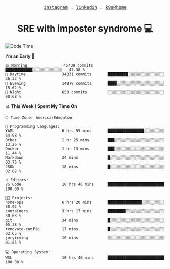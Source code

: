 <p align="center">
  <samp>
    <a href="https://www.instagram.com/lildrunkensmurf/">instagram</a> .
    <a href="https://www.linkedin.com/in/joryirving/">linkedin</a> .
    <a href="https://github.com/joryirving/home-ops">k8s@home</a>
  </samp>
</p>

<h1 align="center">
  SRE with imposter syndrome 💻
</h1>

<!--START_SECTION:waka-->
![Code Time](http://img.shields.io/badge/Code%20Time-445%20hrs%2055%20mins-blue)

**I'm an Early 🐤** 

```text
🌞 Morning                45439 commits       ████████████░░░░░░░░░░░░░   47.38 % 
🌆 Daytime                34831 commits       █████████░░░░░░░░░░░░░░░░   36.32 % 
🌃 Evening                14978 commits       ████░░░░░░░░░░░░░░░░░░░░░   15.62 % 
🌙 Night                  653 commits         ░░░░░░░░░░░░░░░░░░░░░░░░░   00.68 % 
```


📊 **This Week I Spent My Time On** 

```text
🕑︎ Time Zone: America/Edmonton

💬 Programming Languages: 
YAML                     6 hrs 59 mins       ████████████████░░░░░░░░░   64.98 % 
Other                    1 hr 25 mins        ███░░░░░░░░░░░░░░░░░░░░░░   13.26 % 
Docker                   1 hr 13 mins        ███░░░░░░░░░░░░░░░░░░░░░░   11.44 % 
Markdown                 24 mins             █░░░░░░░░░░░░░░░░░░░░░░░░   03.75 % 
JSON                     18 mins             █░░░░░░░░░░░░░░░░░░░░░░░░   02.82 % 

🔥 Editors: 
VS Code                  10 hrs 46 mins      █████████████████████████   100.00 % 

🐱‍💻 Projects: 
home-ops                 6 hrs 20 mins       ███████████████░░░░░░░░░░   58.92 % 
containers               3 hrs 17 mins       ████████░░░░░░░░░░░░░░░░░   30.63 % 
git                      34 mins             █░░░░░░░░░░░░░░░░░░░░░░░░   05.38 % 
renovate-config          17 mins             █░░░░░░░░░░░░░░░░░░░░░░░░   02.65 % 
joryirving               10 mins             ░░░░░░░░░░░░░░░░░░░░░░░░░   01.55 % 

💻 Operating System: 
WSL                      10 hrs 46 mins      █████████████████████████   100.00 % 
```


<!--END_SECTION:waka-->
